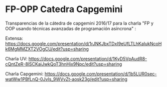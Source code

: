 # FP-OPP Catedra Capgemini

Transparencias de la cátedra de capgemini 2016/17 para la charla "FP y OOP usando técnicas avanzadas de programación asíncrona" :

Extensa:
https://docs.google.com/presentation/d/1rJNKJbxTDxI9eUfLTLhKaIukNcoHk6MgMMZXT2VOgCU/edit?usp=sharing

Charla UV:
https://docs.google.com/presentation/d/1KyD5VpAudR8-cQntZeR-8lSCKaiJwkQoT3hnHix9Npc/edit?usp=sharing

Charla Capgemini:
https://docs.google.com/presentation/d/1b5LUR0sec-watWw1PBfLnQ-0JvIs_9WVvZt-aosk23g/edit?usp=sharing
